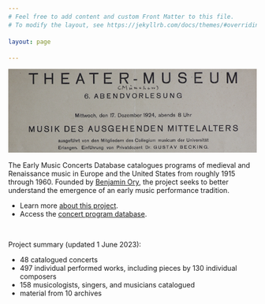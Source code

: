 ```yaml
---
# Feel free to add content and custom Front Matter to this file.
# To modify the layout, see https://jekyllrb.com/docs/themes/#overriding-theme-defaults

layout: page 

---
```


![sample program](/images/sample_program.png)

The Early Music Concerts Database catalogues programs of medieval and Renaissance music in Europe and the United States from roughly 1915 through 1960. Founded by [Benjamin Ory](https://www.benjaminory.com), the project seeks to better understand the emergence of an early music performance tradition.
+ Learn more [about this project](about).
+ Access the [concert program database](database).

<br>

Project summary (updated 1 June 2023):
+ 48 catalogued concerts
+ 497 individual performed works, including pieces by 130 individual composers 
+ 158 musicologists, singers, and musicians catalogued
+ material from 10 archives